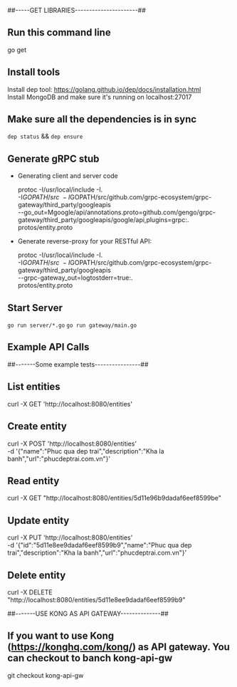 ##-----GET LIBRARIES----------------------##
## Run this command line
go get

## Install tools

Install dep tool: https://golang.github.io/dep/docs/installation.html  
Install MongoDB and make sure it's running on localhost:27017

## Make sure all the dependencies is in sync

`dep status` && `dep ensure`

## Generate gRPC stub
- Generating client and server code

  protoc -I/usr/local/include -I. \
  -I$GOPATH/src \
  -I$GOPATH/src/github.com/grpc-ecosystem/grpc-gateway/third_party/googleapis \
  --go_out=Mgoogle/api/annotations.proto=github.com/gengo/grpc-gateway/third_party/googleapis/google/api,plugins=grpc:. \
  protos/entity.proto

- Generate reverse-proxy for your RESTful API:

  protoc -I/usr/local/include -I. \
  -I$GOPATH/src \
  -I$GOPATH/src/github.com/grpc-ecosystem/grpc-gateway/third_party/googleapis \
  --grpc-gateway_out=logtostderr=true:. \
  protos/entity.proto

## Start Server

`go run server/*.go`
`go run gateway/main.go`

## Example API Calls

##-------Some example tests----------------##
## List entities
curl -X GET 'http://localhost:8080/entities'
## Create entity
curl -X POST 'http://localhost:8080/entities' \
-d '{"name":"Phuc qua dep trai","description":"Kha la banh","url":"phucdeptrai.com.vn"}'
## Read entity
curl -X GET "http://localhost:8080/entities/5d11e96b9dadaf6eef8599be"
## Update entity
curl -X PUT 'http://localhost:8080/entities' \
-d '{"id":"5d11e8ee9dadaf6eef8599b9","name":"Phuc qua dep trai","description":"Kha la banh","url":"phucdeptrai.com.vn"}'
## Delete entity
curl -X DELETE "http://localhost:8080/entities/5d11e8ee9dadaf6eef8599b9"

##-------USE KONG AS API GATEWAY--------------##
## If you want to use Kong (https://konghq.com/kong/) as API gateway. You can checkout to banch kong-api-gw
git checkout kong-api-gw